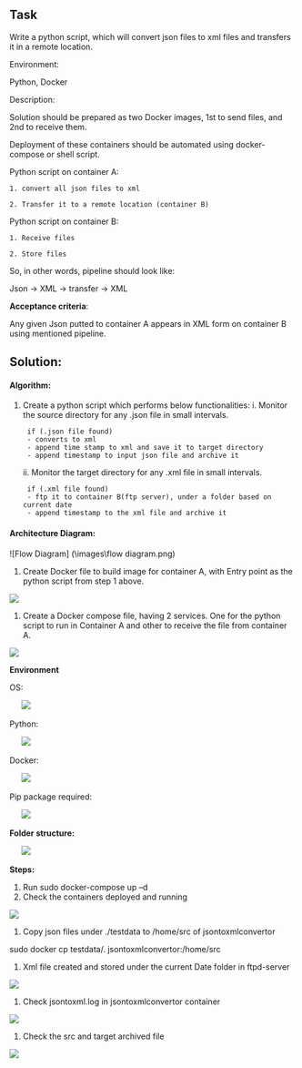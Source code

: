 ## Task

Write a python script, which will convert json files to xml files and transfers it in a remote location.

Environment:

Python, Docker

Description:

Solution should be prepared as two Docker images, 1st to send files, and 2nd to receive them.

Deployment of these containers should be automated using docker-compose or shell script.

Python script on container A:

    1. convert all json files to xml

    2. Transfer it to a remote location (container B)

Python script on container B:

    1. Receive files

    2. Store files

So, in other words, pipeline should look like:

Json -> XML -> transfer -> XML

**Acceptance criteria**:

Any given Json putted to container A appears in XML form on container B using mentioned pipeline.

## Solution:

#### Algorithm:

1. Create a python script which performs below functionalities:
    i. Monitor the source directory for any .json file in small intervals.

        if (.json file found)
        - converts to xml
        - append time stamp to xml and save it to target directory
        - append timestamp to input json file and archive it

    ii. Monitor the target directory for any .xml file in small intervals.

        if (.xml file found) 
        - ftp it to container B(ftp server), under a folder based on current date
        - append timestamp to the xml file and archive it

#### Architecture Diagram:

![Flow Diagram] (\images\flow diagram.png)

1. Create Docker file to build image for container A, with Entry point as the python script from step 1 above.

![](Aspose.Words.1142695d-5757-4923-b137-123f6f383184.002.png)

1. Create a Docker compose file, having 2 services. One for the python script to run in Container A and other to receive the file from container A.

![](Aspose.Words.1142695d-5757-4923-b137-123f6f383184.003.png)	



**Environment** 

OS: 

`	`![](Aspose.Words.1142695d-5757-4923-b137-123f6f383184.004.png)

Python:

`	`![](Aspose.Words.1142695d-5757-4923-b137-123f6f383184.005.png)

Docker:

`	`![](Aspose.Words.1142695d-5757-4923-b137-123f6f383184.006.png)

Pip package required:

`	`![](Aspose.Words.1142695d-5757-4923-b137-123f6f383184.007.png)

**Folder structure:**

`	`![](Aspose.Words.1142695d-5757-4923-b137-123f6f383184.008.png)

**Steps:** 

1. Run sudo docker-compose up –d
1. Check the containers deployed and running

![](Aspose.Words.1142695d-5757-4923-b137-123f6f383184.009.png)

1. Copy json files under ./testdata to /home/src of jsontoxmlconvertor

sudo docker cp testdata/. jsontoxmlconvertor:/home/src

1. Xml file created and stored under the current Date folder in ftpd-server

![](Aspose.Words.1142695d-5757-4923-b137-123f6f383184.010.png)

1. Check jsontoxml.log in jsontoxmlconvertor container

![](Aspose.Words.1142695d-5757-4923-b137-123f6f383184.011.png)


1. Check the src and target archived file

![](Aspose.Words.1142695d-5757-4923-b137-123f6f383184.012.png)




